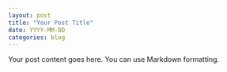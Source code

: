 ```yaml
---
layout: post
title: "Your Post Title"
date: YYYY-MM-DD
categories: blog
---
```


Your post content goes here. You can use Markdown formatting. 